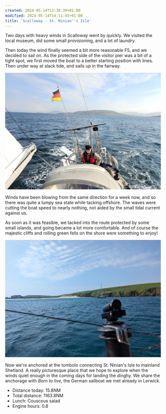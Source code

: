 ```yaml
---
created: 2024-05-14T13:38:39+01:00
modified: 2024-05-14T14:11:45+01:00
title: 'Scalloway - St. Ninian''s Isle'
---
```


Two days with heavy winds in Scalloway went by quickly. We visited the local museum, did some small provisioning, and a lot of laundry.

Then today the wind finally seemed a bit more reasonable F5, and we decided to sail on. As the protected side of the visitor pier was a bit of a tight spot, we first moved the boat to a better starting position with lines. Then under way at slack tide, and sails up in the fairway.

![Image](../2024/b444a9767a2bcdfc7b5d6d882cd5f19b.jpg) 

Winds have been blowing from the same direction for a week now, and so there was quite a lumpy sea state while tacking offshore. The waves were cutting the boat speed to nearly nothing, not aided by the small tidal current against us.

As soon as it was feasible, we tacked into the route protected by some small islands, and going became a lot more comfortable. And of course the majestic cliffs and rolling green fells on the shore were something to enjoy!

![Image](../2024/929294ece50862d2928acec21308ebe8.jpg) 

Now we're anchored at the tombolo connecting St. Ninian's Isle to mainland Shetland. A really picturesque place that we hope to explore when the winds quiet enough in the coming days for landing the dinghy. We share the anchorage with _Born to live_, the German sailboat we met already in Lerwick.

* Distance today: 15.8NM
* Total distance: 1163.8NM
* Lunch: Couscous salad
* Engine hours: 0.8
